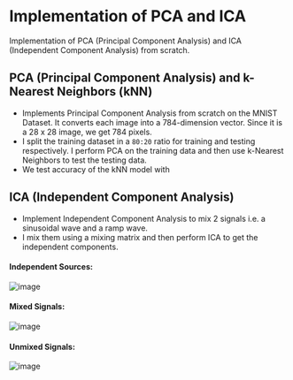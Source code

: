 # Implementation of PCA and ICA

Implementation of PCA (Principal Component Analysis) and ICA (Independent Component Analysis) from scratch.

## PCA (Principal Component Analysis) and k-Nearest Neighbors (kNN)
- Implements Principal Component Analysis from scratch on the MNIST Dataset. It converts each image into a 784-dimension vector. Since it is a 28 x 28 image, we get 784 pixels.
- I split the training dataset in a `80:20` ratio for training and testing respectively. I perform PCA on the training data and then use k-Nearest Neighbors to test the testing data.
- We test accuracy of the kNN model with

## ICA (Independent Component Analysis)
- Implement Independent Component Analysis to mix 2 signals i.e. a sinusoidal wave and a ramp wave.
- I mix them using a mixing matrix and then perform ICA to get the independent components.

#### Independent Sources:
![image](https://user-images.githubusercontent.com/97335445/226475736-9095dbc5-7b04-4e70-bab0-c69243ea2dd6.png)

#### Mixed Signals:
![image](https://user-images.githubusercontent.com/97335445/226475778-f103ecc8-900f-4451-9da8-33b056890d45.png)

#### Unmixed Signals:
![image](https://user-images.githubusercontent.com/97335445/226475912-bd99f84e-5547-42b7-8d27-7edb98be6974.png)
